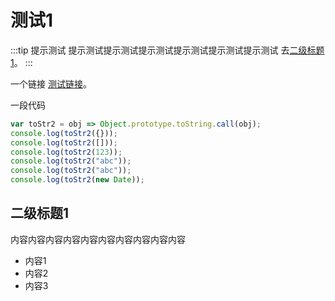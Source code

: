 # 测试1

:::tip 提示测试
提示测试提示测试提示测试提示测试提示测试提示测试 去[二级标题1](#二级标题1)。
:::

一个链接 [测试链接](https://www.google.com)。

一段代码

```javascript
var toStr2 = obj => Object.prototype.toString.call(obj);
console.log(toStr2({})); 
console.log(toStr2([])); 
console.log(toStr2(123)); 
console.log(toStr2("abc")); 
console.log(toStr2("abc")); 
console.log(toStr2(new Date));
```

## 二级标题1

内容内容内容内容内容内容内容内容内容内容

- 内容1
- 内容2
- 内容3
